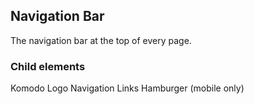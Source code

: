 ## Navigation Bar
The navigation bar at the top of every page.

### Child elements
Komodo Logo
Navigation Links
Hamburger (mobile only)